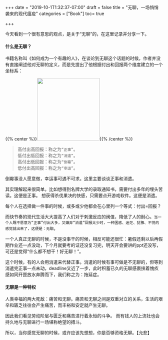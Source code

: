 +++
date = "2019-10-1T1:32:37-07:00"
draft = false
title = "无聊，一场悄悄袭来的现代瘟疫"
categories = ["Book"]
toc= true

+++

今天看到一个很有意思的观点，是关于“无聊”的，在这里记录并分享一下。


#### 什么是无聊？

书籍名称叫《如何成为一个有趣的人》，在谈论到无聊这个话题的时候，作者并没有直接阐述他对无聊的定义，而是先提出了他根据付出和回报两个维度建立的一个坐标系：

{{% center %}}<img name="touchbar-config" src="/images/blog/2019-11/book_01.png" width='200px'/>{{% /center %}}
>高付出高回报：称之为`“正事”`。     
>低付出低回报：称之为`“消遣”`。     
>高付出低回报：称之为`“倒霉”`。    
>低付出高回报：称之为`“幸运”`。    

倒霉事没人愿意做，幸运事可遇不可求。这里主要谈谈正事和消遣。

其实理解起来很简单。比如想得到名牌大学的录取通知书，需要付出多年的埋头苦读。这便是正事。
想获得杀伐果决的快感，只需要点开游戏软件。这便是消遣。

每个人在选择做一件事的时候，或多或少他都会在心里列一个等式：付出=回报？

而快节奏的现代生活大大提高了人们对于刺激反应的阀值，降低了人的耐心。`当一个人既不愿意为“正事”付出大多，又嫌弃“消遣”回报太少时，一种困惑、迷茫、犹豫、不悦的感觉就出来了，这便是：无聊`。


一个人真正无聊的时候，不是没事干的时候，相反可能还很忙：暑假还剩以后再假期作业还一点没动，下个月就要考的证还没复习完，明天开会要讲的ppt还没写，可还是觉得“什么都不想干！好无聊！”。

这个时候，有的人会用消遣来代替正事。消遣的时候有事可做是不无聊的，但等到消遣完正事一点未动，deadline又近了一步，此时积蓄已久的无聊感裹挟着愧疚感如同开匣放水奔腾而下，我们称之为：拖延症。


#### 无聊是一种特权

人类幸福的两大死敌：痛苦和无聊。痛苦和无聊之间是双重对立的关系，生活的艰辛和匮乏往往会产生痛苦，而丰裕和安定就产生无聊。

因此我们看见劳动阶层与匮乏和痛苦进行着永恒的斗争。
而有钱人的上流社也会持久地与无聊进行一场堪称绝望的搏斗。

所以，当你感觉无聊的时候，或许应该先想想，你是否够资格无聊。【允悲】